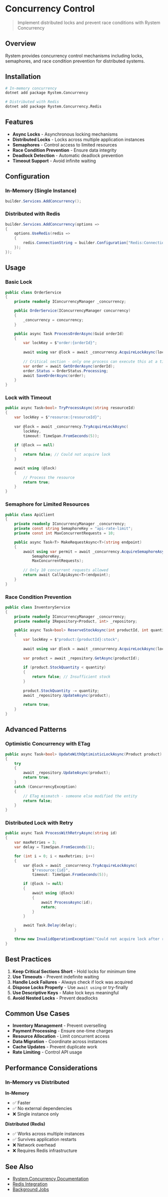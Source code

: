 ﻿# Concurrency Control

> Implement distributed locks and prevent race conditions with Rystem Concurrency

## Overview

Rystem provides concurrency control mechanisms including locks, semaphores, and race condition prevention for distributed systems.

## Installation

```bash
# In-memory concurrency
dotnet add package Rystem.Concurrency

# Distributed with Redis
dotnet add package Rystem.Concurrency.Redis
```

## Features

- **Async Locks** - Asynchronous locking mechanisms
- **Distributed Locks** - Locks across multiple application instances
- **Semaphores** - Control access to limited resources
- **Race Condition Prevention** - Ensure data integrity
- **Deadlock Detection** - Automatic deadlock prevention
- **Timeout Support** - Avoid infinite waiting

## Configuration

### In-Memory (Single Instance)
```csharp
builder.Services.AddConcurrency();
```

### Distributed with Redis
```csharp
builder.Services.AddConcurrency(options =>
{
    options.UseRedis(redis =>
    {
        redis.ConnectionString = builder.Configuration["Redis:ConnectionString"];
    });
});
```

## Usage

### Basic Lock
```csharp
public class OrderService
{
    private readonly IConcurrencyManager _concurrency;

    public OrderService(IConcurrencyManager concurrency)
    {
        _concurrency = concurrency;
    }

    public async Task ProcessOrderAsync(Guid orderId)
    {
        var lockKey = $"order:{orderId}";
        
        await using var @lock = await _concurrency.AcquireLockAsync(lockKey);
        
        // Critical section - only one process can execute this at a time
        var order = await GetOrderAsync(orderId);
        order.Status = OrderStatus.Processing;
        await SaveOrderAsync(order);
    }
}
```

### Lock with Timeout
```csharp
public async Task<bool> TryProcessAsync(string resourceId)
{
    var lockKey = $"resource:{resourceId}";
    
    var @lock = await _concurrency.TryAcquireLockAsync(
        lockKey,
        timeout: TimeSpan.FromSeconds(5));
    
    if (@lock == null)
    {
        return false; // Could not acquire lock
    }

    await using (@lock)
    {
        // Process the resource
        return true;
    }
}
```

### Semaphore for Limited Resources
```csharp
public class ApiClient
{
    private readonly IConcurrencyManager _concurrency;
    private const string SemaphoreKey = "api-rate-limit";
    private const int MaxConcurrentRequests = 10;

    public async Task<T> MakeRequestAsync<T>(string endpoint)
    {
        await using var permit = await _concurrency.AcquireSemaphoreAsync(
            SemaphoreKey,
            MaxConcurrentRequests);
        
        // Only 10 concurrent requests allowed
        return await CallApiAsync<T>(endpoint);
    }
}
```

### Race Condition Prevention
```csharp
public class InventoryService
{
    private readonly IConcurrencyManager _concurrency;
    private readonly IRepository<Product, int> _repository;

    public async Task<bool> ReserveStockAsync(int productId, int quantity)
    {
        var lockKey = $"product:{productId}:stock";
        
        await using var @lock = await _concurrency.AcquireLockAsync(lockKey);
        
        var product = await _repository.GetAsync(productId);
        
        if (product.StockQuantity < quantity)
        {
            return false; // Insufficient stock
        }
        
        product.StockQuantity -= quantity;
        await _repository.UpdateAsync(product);
        
        return true;
    }
}
```

## Advanced Patterns

### Optimistic Concurrency with ETag
```csharp
public async Task<bool> UpdateWithOptimisticLockAsync(Product product)
{
    try
    {
        await _repository.UpdateAsync(product);
        return true;
    }
    catch (ConcurrencyException)
    {
        // ETag mismatch - someone else modified the entity
        return false;
    }
}
```

### Distributed Lock with Retry
```csharp
public async Task ProcessWithRetryAsync(string id)
{
    var maxRetries = 3;
    var delay = TimeSpan.FromSeconds(1);

    for (int i = 0; i < maxRetries; i++)
    {
        var @lock = await _concurrency.TryAcquireLockAsync(
            $"resource:{id}",
            timeout: TimeSpan.FromSeconds(5));

        if (@lock != null)
        {
            await using (@lock)
            {
                await ProcessAsync(id);
                return;
            }
        }

        await Task.Delay(delay);
    }

    throw new InvalidOperationException("Could not acquire lock after retries");
}
```

## Best Practices

1. **Keep Critical Sections Short** - Hold locks for minimum time
2. **Use Timeouts** - Prevent indefinite waiting
3. **Handle Lock Failures** - Always check if lock was acquired
4. **Dispose Locks Properly** - Use `await using` or try-finally
5. **Use Descriptive Keys** - Make lock keys meaningful
6. **Avoid Nested Locks** - Prevent deadlocks

## Common Use Cases

- **Inventory Management** - Prevent overselling
- **Payment Processing** - Ensure one-time charges
- **Resource Allocation** - Limit concurrent access
- **Data Migration** - Coordinate across instances
- **Cache Updates** - Prevent duplicate work
- **Rate Limiting** - Control API usage

## Performance Considerations

### In-Memory vs Distributed

**In-Memory**
- ✅ Faster
- ✅ No external dependencies
- ❌ Single instance only

**Distributed (Redis)**
- ✅ Works across multiple instances
- ✅ Survives application restarts
- ❌ Network overhead
- ❌ Requires Redis infrastructure

## See Also

- [Rystem.Concurrency Documentation](https://github.com/KeyserDSoze/Rystem/tree/master/src/Extensions/Concurrency)
- [Redis Integration](https://github.com/KeyserDSoze/Rystem/tree/master/src/Extensions/Concurrency/Rystem.Concurrency.Redis)
- [Background Jobs](./background-jobs.md)
